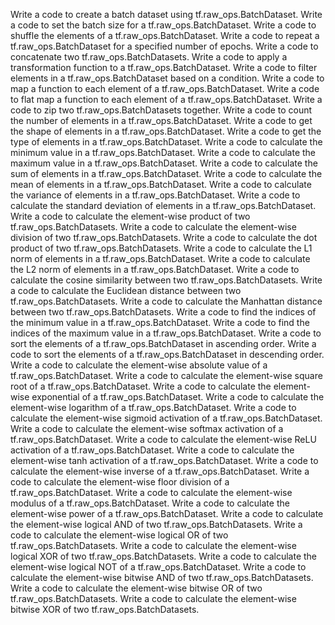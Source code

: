 Write a code to create a batch dataset using tf.raw_ops.BatchDataset.
Write a code to set the batch size for a tf.raw_ops.BatchDataset.
Write a code to shuffle the elements of a tf.raw_ops.BatchDataset.
Write a code to repeat a tf.raw_ops.BatchDataset for a specified number of epochs.
Write a code to concatenate two tf.raw_ops.BatchDatasets.
Write a code to apply a transformation function to a tf.raw_ops.BatchDataset.
Write a code to filter elements in a tf.raw_ops.BatchDataset based on a condition.
Write a code to map a function to each element of a tf.raw_ops.BatchDataset.
Write a code to flat map a function to each element of a tf.raw_ops.BatchDataset.
Write a code to zip two tf.raw_ops.BatchDatasets together.
Write a code to count the number of elements in a tf.raw_ops.BatchDataset.
Write a code to get the shape of elements in a tf.raw_ops.BatchDataset.
Write a code to get the type of elements in a tf.raw_ops.BatchDataset.
Write a code to calculate the minimum value in a tf.raw_ops.BatchDataset.
Write a code to calculate the maximum value in a tf.raw_ops.BatchDataset.
Write a code to calculate the sum of elements in a tf.raw_ops.BatchDataset.
Write a code to calculate the mean of elements in a tf.raw_ops.BatchDataset.
Write a code to calculate the variance of elements in a tf.raw_ops.BatchDataset.
Write a code to calculate the standard deviation of elements in a tf.raw_ops.BatchDataset.
Write a code to calculate the element-wise product of two tf.raw_ops.BatchDatasets.
Write a code to calculate the element-wise division of two tf.raw_ops.BatchDatasets.
Write a code to calculate the dot product of two tf.raw_ops.BatchDatasets.
Write a code to calculate the L1 norm of elements in a tf.raw_ops.BatchDataset.
Write a code to calculate the L2 norm of elements in a tf.raw_ops.BatchDataset.
Write a code to calculate the cosine similarity between two tf.raw_ops.BatchDatasets.
Write a code to calculate the Euclidean distance between two tf.raw_ops.BatchDatasets.
Write a code to calculate the Manhattan distance between two tf.raw_ops.BatchDatasets.
Write a code to find the indices of the minimum value in a tf.raw_ops.BatchDataset.
Write a code to find the indices of the maximum value in a tf.raw_ops.BatchDataset.
Write a code to sort the elements of a tf.raw_ops.BatchDataset in ascending order.
Write a code to sort the elements of a tf.raw_ops.BatchDataset in descending order.
Write a code to calculate the element-wise absolute value of a tf.raw_ops.BatchDataset.
Write a code to calculate the element-wise square root of a tf.raw_ops.BatchDataset.
Write a code to calculate the element-wise exponential of a tf.raw_ops.BatchDataset.
Write a code to calculate the element-wise logarithm of a tf.raw_ops.BatchDataset.
Write a code to calculate the element-wise sigmoid activation of a tf.raw_ops.BatchDataset.
Write a code to calculate the element-wise softmax activation of a tf.raw_ops.BatchDataset.
Write a code to calculate the element-wise ReLU activation of a tf.raw_ops.BatchDataset.
Write a code to calculate the element-wise tanh activation of a tf.raw_ops.BatchDataset.
Write a code to calculate the element-wise inverse of a tf.raw_ops.BatchDataset.
Write a code to calculate the element-wise floor division of a tf.raw_ops.BatchDataset.
Write a code to calculate the element-wise modulus of a tf.raw_ops.BatchDataset.
Write a code to calculate the element-wise power of a tf.raw_ops.BatchDataset.
Write a code to calculate the element-wise logical AND of two tf.raw_ops.BatchDatasets.
Write a code to calculate the element-wise logical OR of two tf.raw_ops.BatchDatasets.
Write a code to calculate the element-wise logical XOR of two tf.raw_ops.BatchDatasets.
Write a code to calculate the element-wise logical NOT of a tf.raw_ops.BatchDataset.
Write a code to calculate the element-wise bitwise AND of two tf.raw_ops.BatchDatasets.
Write a code to calculate the element-wise bitwise OR of two tf.raw_ops.BatchDatasets.
Write a code to calculate the element-wise bitwise XOR of two tf.raw_ops.BatchDatasets.